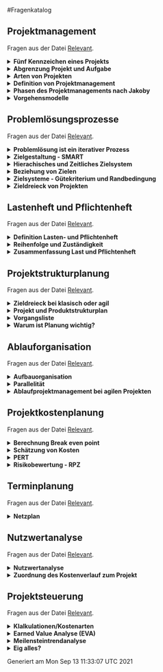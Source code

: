 #Fragenkatalog
## Projektmanagement
Fragen aus der Datei [Relevant](./Fragenkatalog/01%20Projektmanagement/Relevant.md).
<details><summary><b>Fünf Kennzeichen eines Projekts</b></summary>
<table><tr><td>

- Es gibt immer ein klares Ziel.
- Die Erreichung des Ziels ist mit Schwierigkeiten verbunden (Schwierigkeit = Problem)
- An der Erreichung des Zieles sind viele Personen beteiligt.
- Die Ressourcen (z.B. Personal, finanzielle Mittel) sind begrenzt.
- Es gibt einen Anfangs- und Endtermin.

VL1F21

</td></tr></table>
</details>
<details><summary><b>Abgrenzung Projekt und Aufgabe</b></summary>
<table><tr><td>

Definition von Jakoby für eine Aufgabe:
> Ein System durch geeignete Handlungen aus einem Anfangs- in einen Zielzustand zu bringen, ist eine Aufgabe.

VL1F20

</td></tr></table>
</details>
<details><summary><b>Arten von Projekten</b></summary>
<table><tr><td>

Differenzierung nach Entscheidungsträger
- interes Projekt
- externes Projekt

...


VL1F18

</td></tr></table>
</details>
<details><summary><b>Definition von Projektmanagement</b></summary>
<table><tr><td>

.. ist Geschäftsführung auf Zeit.

VL1F23,24

</td></tr></table>
</details>
<details><summary><b>Phasen des Projektmanagements nach Jakoby</b></summary>
<table><tr><td>

![](./Fragenkatalog/01%20Projektmanagement/Phasen.PNG)

VL1F28

</td></tr></table>
</details>
<details><summary><b>Vorgehensmodelle </b></summary>
<table><tr><td>

- Klassisch (Wasserfall)
- Agil (SCRUM, KANBAN)
- Hybrid

VL1F30-35
VL1F38
</td></tr></table>
</details>

## Problemlösungsprozesse
Fragen aus der Datei [Relevant](./Fragenkatalog/02%20Problemlösungsprozesse/Relevant.md).
<details><summary><b>Problemlösung ist ein iterativer Prozess</b></summary>
<table><tr><td>


VL2F8

</td></tr></table>
</details>
<details><summary><b>Zielgestaltung - SMART </b></summary>
<table><tr><td>


VL2F14

</td></tr></table>
</details>
<details><summary><b>Hierachisches und Zeitliches Zielsystem</b></summary>
<table><tr><td>


VL2F17

</td></tr></table>
</details>
<details><summary><b>Beziehung von Zielen</b></summary>
<table><tr><td>


VL2F18

</td></tr></table>
</details>
<details><summary><b>Zielsysteme - Gütekriterium und Randbedingung</b></summary>
<table><tr><td>

Berechnung relevant

VL2F19-21

</td></tr></table>
</details>
<details><summary><b>Zieldreieck von Projekten</b></summary>
<table><tr><td>


VL2F38-44
VL2F41
</td></tr></table>
</details>

## Lastenheft und Pflichtenheft
Fragen aus der Datei [Relevant](./Fragenkatalog/03%20Lastenheft%20und%20Pflichtenheft/Relevant.md).
<details><summary><b>Definition Lasten- und Pflichtenheft</b></summary>
<table><tr><td>

<img src="./LastPflicht.PNG" />

VL3F22

</td></tr></table>
</details>
<details><summary><b>Reihenfolge und Zuständigkeit</b></summary>
<table><tr><td>

| Plan | Zuständigkeit |
|:------:|:-----------:|
| Lastenheft | Auftraggeber |
| Pflichtenheft | Auftragnehmer |
| Produktstrukturplan | Auftragnehmer |
| Projektstrukturplan | Auftragnehmer |
| Vorgangsliste | Auftragnehmer |
| Ressourcenplanung | Auftragnehmer |
| Zeitplanung & Kostenplanung | Auftragnehmer |

VL3F31

</td></tr></table>
</details>
<details><summary><b>Zusammenfassung Last und Pflichtenheft</b></summary>
<table><tr><td>

Aus Vorlesungs Video

VL3F33
</td></tr></table>
</details>

## Projektstrukturplanung
Fragen aus der Datei [Relevant](./Fragenkatalog/04%20Projektstrukturplanung/Relevant.md).
<details><summary><b>Zieldreieck bei klasisch oder agil</b></summary>
<table><tr><td>

Kosten, Qualität und Termine bilden ein Dreieck. Ändert sich eine Größe, so verschiebt sich mindestens eine Andere.

**Klassisches Projektmanagement**
- Fixe Qualität
- Geplante Kosten und Termine

*"Die Eigenschaften des Projektgegenstands sind per Lastenheft festgelegt. Daraufhin werden Kosten und Termine geplant und später gesteuert."*

**Agiles Projekt**
- Fixes Budget
- Fixe Termine (Sprintziele)

*"Das für einen bestimmten Zeitraum („Sprint“) zur Verfügung stehende Budget steht fest. Daraufhin wird geplant, wie der Wert des Projektgegenstands gesteigert werden kann („Mehrwert“)."*

VL4F5-8

</td></tr></table>
</details>
<details><summary><b>Projekt und Produktstrukturplan</b></summary>
<table><tr><td>

**Projektstrukturplan**

**Produktstrukturplan**


VL4F11ff.

</td></tr></table>
</details>
<details><summary><b>Vorgangsliste</b></summary>
<table><tr><td>


VL4F23

</td></tr></table>
</details>
<details><summary><b>Warum ist Planung wichtig?</b></summary>
<table><tr><td>


VL4F27-28
</td></tr></table>
</details>

## Ablauforganisation
Fragen aus der Datei [Relevant](./Fragenkatalog/05%20Ablauforganisation/Relevant.md).
<details><summary><b>Aufbauorganisation </b></summary>
<table><tr><td>

- Div. Formen

VL5F8-17
VL5F20

</td></tr></table>
</details>
<details><summary><b>Parallelität</b></summary>
<table><tr><td>


VL5F25?-27
VL5F30

</td></tr></table>
</details>
<details><summary><b>Ablaufprojektmanagement bei agilen Projekten</b></summary>
<table><tr><td>


<img src="./Kriterien.jpg" />

VL5F31
VL5F32? (ggf. Video)
</td></tr></table>
</details>

## Projektkostenplanung
Fragen aus der Datei [Relevant](./Fragenkatalog/07%20Projektkostenplanung/Relevant.md).
<details><summary><b>Berechnung Break even point</b></summary>
<table><tr><td>

- Der Punkt ab dem man Gewinn machen würde.
- Kosten = Erlös
- `Menge = Fixkosten / (Preis - Variable Kosten)`

VL7F8-10

</td></tr></table>
</details>
<details><summary><b>Schätzung von Kosten</b></summary>
<table><tr><td>

<img src="./Kosten.PNG" />

VL7F13

</td></tr></table>
</details>
<details><summary><b>PERT</b></summary>
<table><tr><td>

- Dient der Schätzung der Dauer von Arbeitspaketen/Zeitaufwands. (Schätzen ist nicht Wissen, aber besser als Raten.)
- Dreipunktschätzung:
  - Pessimistische Schätzung
  - Optimistische Schätzung
  - Realistische Schätzung
- Erwarteter Zeitaufwand: `VL7F24`


- Formel vorgegeben.

VL7F15-27
VL7F18

</td></tr></table>
</details>
<details><summary><b>Risikobewertung - RPZ</b></summary>
<table><tr><td>

> RPZ = A * E * B

- **A**uftrittswahrscheinlichkeit
- **E**ntdeckungswahrscheinlichkeit
- **B**edeutung

TODO

> RPZ kleiner als 40 => Unkritisch, keine Maßnahmen erforderlich
> RPZ größer als 100 => Vorbeugende Maßnahmen erforderlich

VL7F30-34
VL7F33
</td></tr></table>
</details>

## Terminplanung
Fragen aus der Datei [Relevant](./Fragenkatalog/08%20Terminplanung/Relevant.md).
<details><summary><b>Netzplan</b></summary>
<table><tr><td>

**Gesamtpuffer**
Dauer, um die der Anfangszeitpunkt (Vorwärtsplanung) oder der Endzeitpunkt (Rückwärtsplanung) eines Vorgangs verschoben werden kann, ohne dass die Projektdauer beeinflusst wird.

**Freier Puffer**
Dauer, um die der frühestmögliche Anfangszeitpunkt eines Vorgangs verschoben werden kann, ohne dass sich der frühestmögliche Anfangszeitpunkt seines Nachfolgers ändert.

**Kritischer Pfad**
Diese Vorgänge dürfen nicht verschoben werden, sonst wird der Endtermin nicht gehalten. Die Puffer (GP & FP) sind auf diesem Pfad 0.


<img src="./Netzplan.PNG" />

- Vorgänge (Nummer, Bezeichnung, Dauer) in Kästen übertragen
- "Vorwärts durchrechnen"
  - `FAZ (frühste Anfangszeitpunkt) = max(vorherigen Vorgänge FEZ, 0)`
  - `FEZ (frühster Endzeitpunkt) = FAZ + D`
- "Rückwärts durchrechnen" 
  - `SEZ (spätester Endzeitpunkt) = min(nachfolgende Vorgänge SAZ)`, bei letztem Vorgang FEZ 
  - `SAZ (spätester Anfangszeitpunkt) = SEZ - D`
- Puffer bestimmen
  - `GP (Gesamtpuffer) = SAZ - FAZ`
  - `FP (freier Puffer) = min(FAZ nachfolgende Vorgänge) - FEZ`




VL8F19
Eig komplette Vorlesung
</td></tr></table>
</details>

## Nutzwertanalyse
Fragen aus der Datei [Relevant](./Fragenkatalog/09%20Nutzwertanalyse/Relevant.md).
<details><summary><b>Nutzwertanalyse</b></summary>
<table><tr><td>

Unterstützt bei Entscheidung welches Angebot am Besten ist. Dazu wird für jedes Angebot unter Berücksichtigung der Gütekriterien eine Kennzahl errechnet. Bei der Untersuchung werden nur Angebote berücksichtigt, die die Mindestanforderung jedes Gütekriteriums erfüllen. (Wertebereich muss für jedes Kriterium definiert sein.)

Die Gütekriterien liegen in einer Präferenzmatrix vor.

**Gewichte bestimmen**
- Zählen wie oft Gütekriterium in Präferenzmatrix vorkommt
- Durch Prüfsumme teilen 

**Absoluten Nutzen**
- ![](./Fragenkatalog/09%20Nutzwertanalyse/Nutzwert1.PNG)

**Relativer Nutzen**
- Absoluten Nutzen * Gewichtung

</td></tr></table>
</details>
<details><summary><b>Zuordnung des Kostenverlauf zum Projekt</b></summary>
<table><tr><td>

sowas wie
VL9F17


</td></tr></table>
</details>

## Projektsteuerung
Fragen aus der Datei [Relevant](./Fragenkatalog/11%20Projektsteuerung/Relevant.md).
<details><summary><b>Klalkulationen/Kostenarten</b></summary>
<table><tr><td>


**Kostenprognose**
- Prognose setzt sich aus
  - **I**stkosten der **Vergangenheit** (bereits in Rechnung gestellt worden)
  - **B**estellkosten der **Gegenwart** (noch durch getätigte Bestellungen verbindlich entstehen werden)
  - **E**rwartete Kosten in **Zukunft** (noch erforderlich sein werden, um das Projekt abzuschließen)

VL11F8-15 ca.

</td></tr></table>
</details>
<details><summary><b>Earned Value Analyse (EVA)</b></summary>
<table><tr><td>


**Eingabeparameter** (VL11F30)
| Beschreibung | Bezeichnung | Woher? |
|--------------|-------------|--------|
| Die Gesamtkosten des Projekts (intern + extern) | BAC – Budget at Completion | Kostenplanung |
| Die Gesamtdauer des Projekts bis Abnahme | TAC – Time at Completion | Terminplanung |
| Den Fertigstellungsgrad am Stichtag der Analyse | SOC – Stage of Completion | noch offen <br> `SOC = Istkosten/erwartete Gesamtkosten` |
| Die Ist-Kosten am Stichtag der Analyse | AC – Actual Cost | Kosten- und Terminsteuerung <br> `AC = Istkosten (ext+int) + Bestellkosten (ext)` |
| Die Plankosten am Stichtag der Analyse | PV – Planned Value | noch offen <br> Aus Kostenplanung ablesen |


**Earned Value** 
- Das sind die aktuell "geernteten" Umsatzerlöse. (VL11F33)
- `EV = SOC * BAC`

**Termintreue (Schedule Variance und Schedule Performance Index)**
- `SV = EV - PV`
- Deutung
  - `< 0` das Projekt ist langsamer als geplant
  - `= 0` das Projekt ist im Zeitplan
  - `> 0` das Projekt ist schneller als geplant
- VL11F36,42

**Kostentreue (Cost Variance und Cost Performance Index)**
- `CV = EV - AZ`
- Deutung
  - `< 0` das Projekt ist teurer als geplant
  - `= 0` das Projekt ist im Plan
  - `> 0` das Projekt ist günstiger als geplant
- VL11F37,41


Weitere Hinweise:
- Sollte nach Möglichkeit getrennt nach interenen und externen Kosten durchgeführt werden.
- 

VL11F29ff.
VL11F41
VL1135-42?

</td></tr></table>
</details>
<details><summary><b>Meilensteintrendanalyse</b></summary>
<table><tr><td>

![](./Fragenkatalog/11%20Projektsteuerung/Meilenstein.PNG)

VL11F72
Übung

</td></tr></table>
</details>
<details><summary><b>Eig alles?</b></summary>
<table><tr><td>


VL11
</td></tr></table>
</details>



Generiert am Mon Sep 13 11:33:07 UTC 2021
